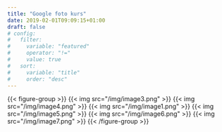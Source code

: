 ```yaml
---
title: "Google foto kurs"
date: 2019-02-01T09:09:15+01:00
draft: false
# config:
#   filter:
#     variable: "featured"
#     operator: "!="
#     value: true
#   sort:
#     variable: "title"
#     order: "desc"
---
```



{{< figure-group >}}
{{< img src="/img/image3.png" >}}
{{< img src="/img/image4.png" >}}
{{< img src="/img/image1.png" >}}
{{< img src="/img/image5.png" >}}
{{< img src="/img/image6.png" >}}
{{< img src="/img/image7.png" >}}
{{< /figure-group >}}